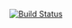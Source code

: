 [![Build Status](https://travis-ci.org/sixolisiwe/registration_numbers_webapp.svg?branch=master)](https://travis-ci.org/sixolisiwe/registration_numbers_webapp)
